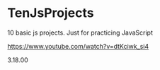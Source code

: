 # TenJsProjects
10 basic js projects. Just for practicing JavaScript

https://www.youtube.com/watch?v=dtKciwk_si4

3.18.00